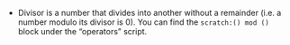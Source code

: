 - Divisor is a number that divides into another without a remainder (i.e. a number modulo its divisor is 0). You can find the `scratch:() mod ()` block under the “operators” script.